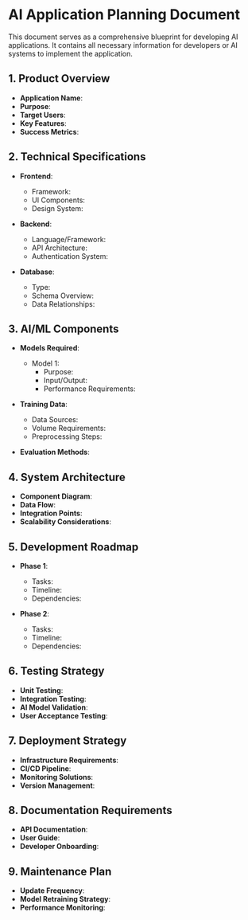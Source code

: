 # AI Application Planning Document

This document serves as a comprehensive blueprint for developing AI applications. It contains all necessary information for developers or AI systems to implement the application.

## 1. Product Overview

- **Application Name**: 
- **Purpose**:
- **Target Users**:
- **Key Features**:
- **Success Metrics**:

## 2. Technical Specifications

- **Frontend**:
  - Framework:
  - UI Components:
  - Design System:

- **Backend**:
  - Language/Framework:
  - API Architecture:
  - Authentication System:

- **Database**:
  - Type:
  - Schema Overview:
  - Data Relationships:

## 3. AI/ML Components

- **Models Required**:
  - Model 1:
    - Purpose:
    - Input/Output:
    - Performance Requirements:
  
- **Training Data**:
  - Data Sources:
  - Volume Requirements:
  - Preprocessing Steps:

- **Evaluation Methods**:

## 4. System Architecture

- **Component Diagram**:
- **Data Flow**:
- **Integration Points**:
- **Scalability Considerations**:

## 5. Development Roadmap

- **Phase 1**:
  - Tasks:
  - Timeline:
  - Dependencies:

- **Phase 2**:
  - Tasks:
  - Timeline:
  - Dependencies:

## 6. Testing Strategy

- **Unit Testing**:
- **Integration Testing**:
- **AI Model Validation**:
- **User Acceptance Testing**:

## 7. Deployment Strategy

- **Infrastructure Requirements**:
- **CI/CD Pipeline**:
- **Monitoring Solutions**:
- **Version Management**:

## 8. Documentation Requirements

- **API Documentation**:
- **User Guide**:
- **Developer Onboarding**:

## 9. Maintenance Plan

- **Update Frequency**:
- **Model Retraining Strategy**:
- **Performance Monitoring**: 